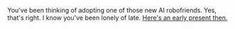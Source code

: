You've been thinking of adopting one of those new AI robofriends. 
Yes, that's right. 
I know you've been lonely of late.
[Here's an early present then.](AIattacks.md)
